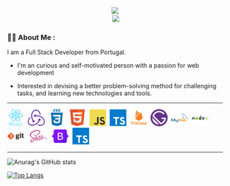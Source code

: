 <div id="header" align="center" >
  <img src="https://media.giphy.com/media/WSBeyxvC1jH496xQGA/giphy.gif" width="100" />
  <div id="badges">
    <img src="https://komarev.com/ghpvc/?username=Carlos366&style=flat-square&color=red" alt=""/>
      <img src="https://media.giphy.com/media/hvRJCLFzcasrR4ia7z/giphy.gif" width="30px"/>

  </div>
</div>

### :technologist:	 About Me :
I am a Full Stack Developer from Portugal.
- I'm an curious and self-motivated person with a passion for web development

- Interested in devising a better problem-solving method for challenging tasks, and learning new technologies and tools.

---

<div>
  <img src="https://github.com/devicons/devicon/blob/master/icons/react/react-original-wordmark.svg" title="React" alt="React" width="40" height="40"/>&nbsp;
  <img src="https://github.com/devicons/devicon/blob/master/icons/redux/redux-original.svg" title="Redux" alt="Redux " width="40" height="40"/>&nbsp;
  <img src="https://github.com/devicons/devicon/blob/master/icons/css3/css3-plain-wordmark.svg"  title="CSS3" alt="CSS" width="40" height="40"/>&nbsp;
  <img src="https://github.com/devicons/devicon/blob/master/icons/html5/html5-original.svg" title="HTML5" alt="HTML" width="40" height="40"/>&nbsp;
  <img src="https://github.com/devicons/devicon/blob/master/icons/javascript/javascript-original.svg" title="JavaScript" alt="JavaScript" width="40" height="40"/>&nbsp;
      <img src="https://github.com/devicons/devicon/blob/master/icons/typescript/typescript-original.svg" title="typescript" **alt="typescript" width="40" height="40"/>&nbsp;
  <img src="https://github.com/devicons/devicon/blob/master/icons/firebase/firebase-plain-wordmark.svg" title="Firebase" alt="Firebase" width="40" height="40"/>&nbsp;
  <img src="https://github.com/devicons/devicon/blob/master/icons/gatsby/gatsby-original.svg" title="Gatsby"  alt="Gatsby" width="40" height="40"/>&nbsp;
  <img src="https://github.com/devicons/devicon/blob/master/icons/mysql/mysql-original-wordmark.svg" title="MySQL"  alt="MySQL" width="40" height="40"/>&nbsp;
  <img src="https://github.com/devicons/devicon/blob/master/icons/nodejs/nodejs-original-wordmark.svg" title="NodeJS" alt="NodeJS" width="40" height="40"/>&nbsp;
  <img src="https://github.com/devicons/devicon/blob/master/icons/git/git-original-wordmark.svg" title="Git" **alt="Git" width="40" height="40"/>
  &nbsp;
  <img src="https://github.com/devicons/devicon/blob/master/icons/sass/sass-original.svg" title="sass" **alt="sass" width="40" height="40"/> &nbsp;
  <img src="https://github.com/devicons/devicon/blob/master/icons/bootstrap/bootstrap-original.svg" title="bootstrap" **alt="bootstrap" width="40" height="40"/>&nbsp;
    <img src="https://github.com/devicons/devicon/blob/master/icons/typescript/typescript-original.svg" title="typescript" **alt="typescript" width="40" height="40"/>

</div>

---

![Anurag's GitHub stats](https://github-readme-stats.vercel.app/api?username=Carlos366&show_icons=true&theme=dracula)

[![Top Langs](https://github-readme-stats.vercel.app/api/top-langs/?username=Carlos366&theme=dracula)](https://github.com/anuraghazra/github-readme-stats)



<!--
**Carlos366/Carlos366** is a ✨ _special_ ✨ repository because its `README.md` (this file) appears on your GitHub profile.

Here are some ideas to get you started:

- 🔭 I’m currently working on ...
- 🌱 I’m currently learning ...
- 👯 I’m looking to collaborate on ...
- 🤔 I’m looking for help with ...
- 💬 Ask me about ...
- 📫 How to reach me: ...
- 😄 Pronouns: ...
- ⚡ Fun fact: ...
-->
